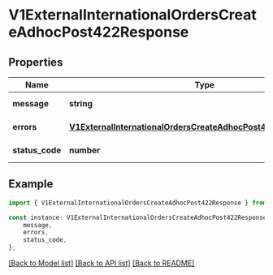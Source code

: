 # V1ExternalInternationalOrdersCreateAdhocPost422Response


## Properties

Name | Type | Description | Notes
------------ | ------------- | ------------- | -------------
**message** | **string** |  | [default to undefined]
**errors** | [**V1ExternalInternationalOrdersCreateAdhocPost422ResponseErrors**](V1ExternalInternationalOrdersCreateAdhocPost422ResponseErrors.md) |  | [default to undefined]
**status_code** | **number** |  | [default to undefined]

## Example

```typescript
import { V1ExternalInternationalOrdersCreateAdhocPost422Response } from './api';

const instance: V1ExternalInternationalOrdersCreateAdhocPost422Response = {
    message,
    errors,
    status_code,
};
```

[[Back to Model list]](../README.md#documentation-for-models) [[Back to API list]](../README.md#documentation-for-api-endpoints) [[Back to README]](../README.md)
